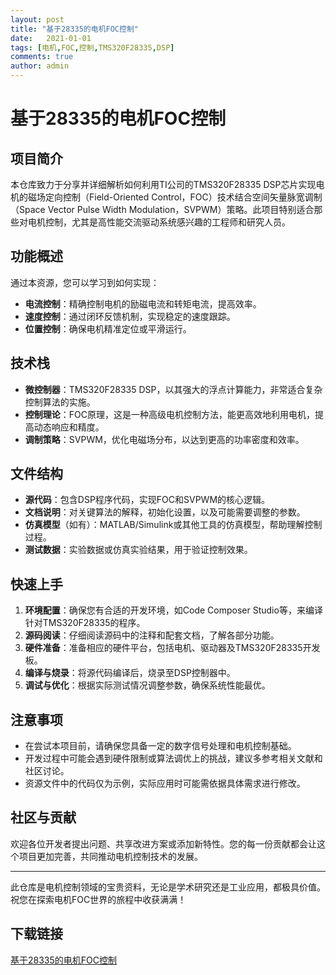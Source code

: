 ```yaml
---
layout: post
title: "基于28335的电机FOC控制"
date:   2021-01-01
tags: [电机,FOC,控制,TMS320F28335,DSP]
comments: true
author: admin
---
```

# 基于28335的电机FOC控制

## 项目简介

本仓库致力于分享并详细解析如何利用TI公司的TMS320F28335 DSP芯片实现电机的磁场定向控制（Field-Oriented Control，FOC）技术结合空间矢量脉宽调制（Space Vector Pulse Width Modulation，SVPWM）策略。此项目特别适合那些对电机控制，尤其是高性能交流驱动系统感兴趣的工程师和研究人员。

## 功能概述

通过本资源，您可以学习到如何实现：

- **电流控制**：精确控制电机的励磁电流和转矩电流，提高效率。
- **速度控制**：通过闭环反馈机制，实现稳定的速度跟踪。
- **位置控制**：确保电机精准定位或平滑运行。

## 技术栈

- **微控制器**：TMS320F28335 DSP，以其强大的浮点计算能力，非常适合复杂控制算法的实施。
- **控制理论**：FOC原理，这是一种高级电机控制方法，能更高效地利用电机，提高动态响应和精度。
- **调制策略**：SVPWM，优化电磁场分布，以达到更高的功率密度和效率。

## 文件结构

- **源代码**：包含DSP程序代码，实现FOC和SVPWM的核心逻辑。
- **文档说明**：对关键算法的解释，初始化设置，以及可能需要调整的参数。
- **仿真模型**（如有）：MATLAB/Simulink或其他工具的仿真模型，帮助理解控制过程。
- **测试数据**：实验数据或仿真实验结果，用于验证控制效果。

## 快速上手

1. **环境配置**：确保您有合适的开发环境，如Code Composer Studio等，来编译针对TMS320F28335的程序。
2. **源码阅读**：仔细阅读源码中的注释和配套文档，了解各部分功能。
3. **硬件准备**：准备相应的硬件平台，包括电机、驱动器及TMS320F28335开发板。
4. **编译与烧录**：将源代码编译后，烧录至DSP控制器中。
5. **调试与优化**：根据实际测试情况调整参数，确保系统性能最优。

## 注意事项

- 在尝试本项目前，请确保您具备一定的数字信号处理和电机控制基础。
- 开发过程中可能会遇到硬件限制或算法调优上的挑战，建议多参考相关文献和社区讨论。
- 资源文件中的代码仅为示例，实际应用时可能需依据具体需求进行修改。

## 社区与贡献

欢迎各位开发者提出问题、共享改进方案或添加新特性。您的每一份贡献都会让这个项目更加完善，共同推动电机控制技术的发展。

---

此仓库是电机控制领域的宝贵资料，无论是学术研究还是工业应用，都极具价值。祝您在探索电机FOC世界的旅程中收获满满！

## 下载链接

[基于28335的电机FOC控制](https://pan.quark.cn/s/02305fc9a64b)